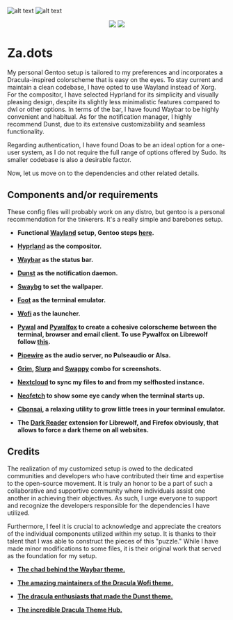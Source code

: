 ![alt text](https://github.com/zazaserty/Za.dots/blob/main/attachments/rice.png)
![alt text](https://github.com/zazaserty/Za.dots/blob/main/attachments/ric3.png)

<div align="center">

![](https://img.shields.io/github/last-commit/zazaserty/Zadots?style=flat-square&logo=)
![](https://img.shields.io/github/stars/zazaserty/Zadots?style=flat-square&logo=)
  
<div align="left">
  
# Za.dots
My personal Gentoo setup is tailored to my preferences and incorporates a Dracula-inspired colorscheme that is easy on the eyes. To stay current and maintain a clean codebase, I have opted to use Wayland instead of Xorg. For the compositor, I have selected Hyprland for its simplicity and visually pleasing design, despite its slightly less minimalistic features compared to dwl or other options. In terms of the bar, I have found Waybar to be highly convenient and habitual. As for the notification manager, I highly recommend Dunst, due to its extensive customizability and seamless functionality.

Regarding authentication, I have found Doas to be an ideal option for a one-user system, as I do not require the full range of options offered by Sudo. Its smaller codebase is also a desirable factor.

Now, let us move on to the dependencies and other related details.

## Components and/or requirements
These config files will probably work on any distro, but gentoo is a personal recommendation for the tinkerers. It's a really simple and barebones setup.

- **Functional [Wayland](https://wayland.freedesktop.org/) setup, Gentoo steps [here](https://wiki.gentoo.org/wiki/Wayland).**

- **[Hyprland](https://hyprland.org/) as the compositor.**

- **[Waybar](https://github.com/Alexays/Waybar) as the status bar.**

- **[Dunst](https://github.com/dunst-project/dunst) as the notification daemon.**

- **[Swaybg](https://github.com/swaywm/swaybg) to set the wallpaper.**

- **[Foot](https://github.com/r-c-f/foot) as the terminal emulator.**

- **[Wofi](https://hg.sr.ht/~scoopta/wofi) as the launcher.**

- **[Pywal](https://github.com/dylanaraps/pywal) and [Pywalfox](https://github.com/Frewacom/pywalfox) to create a cohesive colorscheme between the terminal, browser and email client. To use Pywalfox on Librewolf follow [this](https://github.com/Frewacom/pywalfox/issues/68).**

- **[Pipewire](https://pipewire.org/) as the audio server, no Pulseaudio or Alsa.**

- **[Grim](https://sr.ht/~emersion/grim/), [Slurp](https://github.com/emersion/slurp) and [Swappy](https://github.com/jtheoof/swappy) combo for screenshots.**

- **[Nextcloud](https://nextcloud.com/) to sync my files to and from my selfhosted instance.**

- **[Neofetch](https://github.com/dylanaraps/neofetch) to show some eye candy when the terminal starts up.**

- **[Cbonsai](https://gitlab.com/jallbrit/cbonsai), a relaxing utility to grow little trees in your terminal emulator.**

- **The [Dark Reader](https://addons.mozilla.org/en-US/firefox/addon/darkreader/) extension for Librewolf, and Firefox obviously, that allows to force a dark theme on all websites.**

## Credits

The realization of my customized setup is owed to the dedicated communities and developers who have contributed their time and expertise to the open-source movement. It is truly an honor to be a part of such a collaborative and supportive community where individuals assist one another in achieving their objectives. As such, I urge everyone to support and recognize the developers responsible for the dependencies I have utilized.

Furthermore, I feel it is crucial to acknowledge and appreciate the creators of the individual components utilized within my setup. It is thanks to their talent that I was able to construct the pieces of this "puzzle." While I have made minor modifications to some files, it is their original work that served as the foundation for my setup.

- [**The chad behind the Waybar theme.**](https://github.com/coffebar/dotfiles)

- [**The amazing maintainers of the Dracula Wofi theme.**](https://github.com/dracula/wofi)

- [**The dracula enthusiasts that made the Dunst theme.**](https://github.com/dracula/dunst)

- [**The incredible Dracula Theme Hub.**](https://draculatheme.com)
